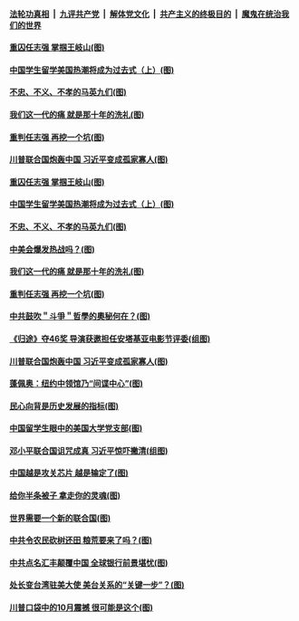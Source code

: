####  [法轮功真相](../../../../basic/blob/master/README.md?t=09271103) &nbsp;|&nbsp; [九评共产党](../../../../9ping.md/blob/master/README.md?t=09271103) &nbsp;|&nbsp; [解体党文化](../../../../jtdwh.md/blob/master/README.md?t=09271103)  &nbsp;|&nbsp; [共产主义的终极目的](../../../../gczydzjmd.md/blob/master/README.md?t=09271103) &nbsp;|&nbsp; [魔鬼在统治我们的世界](../../../../mgztzwmdsj.md/blob/master/README.md?t=09271103) 

#### [重囚任志强 掌掴王岐山(图)](../pages/p4/947350.md?t=09271103) 

#### [中国学生留学美国热潮将成为过去式（上）(图)](../pages/p4/947391.md?t=09271103) 

#### [不忠、不义、不孝的马英九们(图)](../pages/p4/947344.md?t=09271103) 

#### [我们这一代的痛 就是那十年的洗礼(图)](../pages/p4/947424.md?t=09271103) 

#### [重判任志强 再挖一个坑(图)](../pages/p4/947346.md?t=09271103) 

#### [川普联合国炮轰中国 习近平变成孤家寡人(图)](../pages/p4/947308.md?t=09271103) 

#### [重囚任志强 掌掴王岐山(图)](../pages/p4/947350.md?t=09271103) 

#### [中国学生留学美国热潮将成为过去式（上）(图)](../pages/p4/947391.md?t=09271103) 

#### [不忠、不义、不孝的马英九们(图)](../pages/p4/947344.md?t=09271103) 

#### [中美会爆发热战吗？(图)](../pages/p4/947420.md?t=09271103) 

#### [我们这一代的痛 就是那十年的洗礼(图)](../pages/p4/947424.md?t=09271103) 

#### [重判任志强 再挖一个坑(图)](../pages/p4/947346.md?t=09271103) 

#### [中共鼓吹＂斗爭＂哲學的奧秘何在？(图)](../pages/p4/947409.md?t=09271103) 

#### [《归途》夺46奖 导演获邀担任安塔基亚电影节评委(组图)](../pages/p4/947322.md?t=09271103) 

#### [川普联合国炮轰中国 习近平变成孤家寡人(图)](../pages/p4/947308.md?t=09271103) 

#### [蓬佩奥：纽约中领馆乃“间谍中心”(图)](../pages/p4/947292.md?t=09271103) 

#### [民心向背是历史发展的指标(图)](../pages/p4/947302.md?t=09271103) 

#### [中国留学生眼中的美国大学党支部(图)](../pages/p4/947311.md?t=09271103) 

#### [邓小平联合国诅咒成真 习近平惊吓撇清(组图)](../pages/p4/947293.md?t=09271103) 

#### [中国越是攻关芯片 越是输定了(图)](../pages/p4/947286.md?t=09271103) 

#### [给你半条被子 拿走你的灵魂(图)](../pages/p4/947230.md?t=09271103) 

#### [世界需要一个新的联合国(图)](../pages/p4/947195.md?t=09271103) 

#### [中共令农民砍树还田 粮荒要来了吗？(图)](../pages/p4/947186.md?t=09271103) 

#### [中共点名汇丰颠覆中国 全球银行前景堪忧(图)](../pages/p4/947184.md?t=09271103) 

#### [处长变台湾驻美大使 美台关系的“关键一步”？(图)](../pages/p4/947183.md?t=09271103) 

#### [川普口袋中的10月震撼 很可能是这个(图)](../pages/p4/947182.md?t=09271103) 

